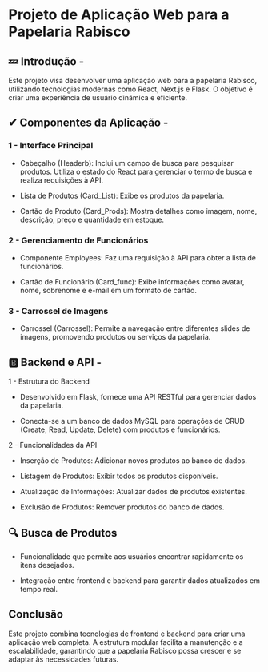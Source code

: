 # Projeto de Aplicação Web para a Papelaria Rabisco

## 💤 Introdução - 
Este projeto visa desenvolver uma aplicação web para a papelaria Rabisco, utilizando tecnologias modernas como React, Next.js e Flask. O objetivo é criar uma experiência de usuário dinâmica e eficiente.

## ✔ Componentes da Aplicação - 

### 1 - Interface Principal

 - Cabeçalho (Headerb): Inclui um campo de busca para pesquisar produtos.
   Utiliza o estado do React para gerenciar o termo de busca e realiza requisições à API.

 - Lista de Produtos (Card_List): Exibe os produtos da papelaria.

 - Cartão de Produto (Card_Prods): Mostra detalhes como imagem, nome, descrição, preço e quantidade em estoque.

### 2 - Gerenciamento de Funcionários

 - Componente Employees: Faz uma requisição à API para obter a lista de funcionários.
   
 - Cartão de Funcionário (Card_func): Exibe informações como avatar, nome, sobrenome e e-mail em um formato de cartão.

### 3 - Carrossel de Imagens
 - Carrossel (Carrossel): Permite a navegação entre diferentes slides de imagens, promovendo produtos ou serviços da papelaria.

## 🅱 Backend e API - 
1 - Estrutura do Backend
 - Desenvolvido em Flask, fornece uma API RESTful para gerenciar dados da papelaria.
   
 - Conecta-se a um banco de dados MySQL para operações de CRUD (Create, Read, Update, Delete) com produtos e funcionários.
   
2 - Funcionalidades da API
 - Inserção de Produtos: Adicionar novos produtos ao banco de dados.
   
 - Listagem de Produtos: Exibir todos os produtos disponíveis.
   
 - Atualização de Informações: Atualizar dados de produtos existentes.
   
 - Exclusão de Produtos: Remover produtos do banco de dados.

## 🔍 Busca de Produtos
 - Funcionalidade que permite aos usuários encontrar rapidamente os itens desejados.
   
 - Integração entre frontend e backend para garantir dados atualizados em tempo real.

## Conclusão
Este projeto combina tecnologias de frontend e backend para criar uma aplicação web completa. A estrutura modular facilita a manutenção e a escalabilidade, garantindo que a papelaria Rabisco possa crescer e se adaptar às necessidades futuras.
